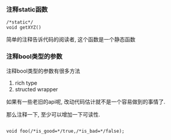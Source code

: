 ### 注释static函数
```
/*static*/
void getXYZ()
```

简单的注释告诉代码的阅读者, 这个函数是一个静态函数


### 注释bool类型的参数

注释bool类型的参数有很多方法
1. rich type
2. structed wrapper

如果有一些老旧的api呢, 改动代码估计就不是一个容易做到的事情了.

那么注释一下, 至少可以增加一下可读性.

```
 
void foo(/*is_good=*/true,/*is_bad=*/false); 

```
